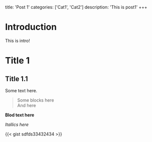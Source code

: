 title: 'Post 1'
categories: ['Cat1', 'Cat2']
description: 'This is post1'
+++

# Introduction

This is intro!

# Title 1

## Title 1.1

Some text here.

> Some blocks here  
> And here

**Blod text here**

*Itallics here*

{{< gist sdfds33432434 >}}
